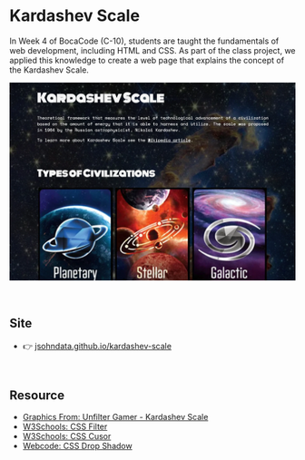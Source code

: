 # Kardashev Scale
In Week 4 of BocaCode (C-10), students are taught the fundamentals of web development, including HTML and CSS. As part of the class project, we applied this knowledge to create a web page that explains the concept of the Kardashev Scale.

[![screen shot](./src/images/readme.webp)](https://jsohndata.github.io/kardashev-scale/)

<br>

## Site
* 👉 [jsohndata.github.io/kardashev-scale](https://jsohndata.github.io/kardashev-scale/)

<br>

## Resource
* [Graphics From: Unfilter Gamer - Kardashev Scale](https://unfilteredgamer.com/review-kardashev-scale/)
* [W3Schools: CSS Filter](https://www.w3schools.com/cssref/playdemo.php?filename=playcss_filter)
* [W3Schools: CSS Cusor](https://www.w3schools.com/cssref/tryit.php?filename=trycss_cursor)
* [Webcode: CSS Drop Shadow](https://webcode.tools/generators/css/drop-shadow)
